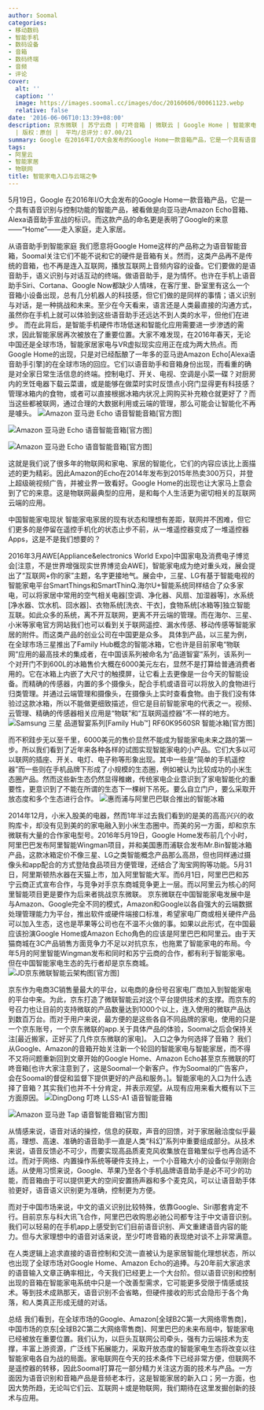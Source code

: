 ```yaml
---
author: Soomal
categories:
- 移动数码
- 智能手机
- 数码设备
- 音箱
- 数码终端
- 音频
- 评论
cover:
  alt: ''
  caption: ''
  image: https://images.soomal.cc/images/doc/20160606/00061123.webp
  relative: false
date: '2016-06-06T10:13:39+08:00'
description: 京东微联 | 苏宁云商 | 叮咚音箱 | 微联云 | Google Home | 智能家电 | Amazon Echo | 源自：www.soomal.com
  | 版权：原创 |  平均/总评分：07.00/21
summary: Google 在2016年I/O大会发布的Google Home一款音箱产品，它是一个具有语音识别与控制功能的智能产品，这款产品的命名更是表明了Google的来意“Home”走入家庭，走入家居。以此为契机，我们也有兴趣关注一下新形势下的智能家居……
tags:
- 阿里云
- 智能家居
- 物联网
title: 智能家电入口与云端之争
---
```


5月19日，Google 在2016年I/O大会发布的Google Home一款音箱产品，它是一个具有语音识别与控制功能的智能产品，被看做是向亚马逊Amazon Echo音箱、Alexa语音助手宣战的标识。而这款产品的命名更是表明了Google的来意――“Home”――走入家庭，走入家居。

从语音助手到智能家庭
我们愿意将Google Home这样的产品称之为语音智能音箱，Soomal关注它们不能不说和它的硬件是音箱有关。然而，这类产品再不是传统的音箱，也不再是连入互联网，播放互联网上音频内容的设备。它们要做的是语音助手，语义识别与对话互动的终端。做语音助手，是为情怀。也许在手机上语音助手Siri、Cortana、Google Now都缺少人情味，在客厅里、卧室里有这么一个音箱小设备出现，总有几分机器人的科技感，但它们做的是同样的事情；语义识别与对话，是一种挑战和未来。至少在今天看来，语言还是人类最直接的沟通方式，虽然你在手机上就可以体验到这些语音助手还远达不到人类的水平，但他们在进步。
而在此背后，是智能手机硬件市场低迷和智能化应用需要进一步渗透的需求，因此智能家居再次被放在了重要位置。大家不难发现，在2016年春天，无论中国还是全球市场，智能家居家电与VR虚拟现实应用正在成为两大热点。而Google Home的出现，只是对已经酝酿了一年多的亚马逊Amazon Echo[Alexa语音助手引擎]的在全球市场的回应。它们以语音助手和音箱身份出现，而看重的确是对全家日常生活信息的终端。控制电灯、开关、电视、空调是小菜一碟？对厨房内的烹饪电器下载云菜谱，或是能够在做菜时实时反馈点小窍门显得更有科技感？管理冰箱内的食物，或者可以直接根据冰箱内状况上网购买补充粮仓就更好了？而当这些都被联网，通过合理的大数据利用或云端的管理，那么可能会让智能化不再是噱头。
![Amazon 亚马逊 Echo 语音智能音箱[官方图]](https://images.soomal.cc/images/doc/20160605/00061113_01.webp)




![Amazon 亚马逊 Echo 语音智能音箱[官方图]](https://images.soomal.cc/images/doc/20160605/00061114_01.webp)




![Amazon 亚马逊 Echo 语音智能音箱[官方图]](https://images.soomal.cc/images/doc/20160605/00061117.webp)




这就是我们说了很多年的物联网和家电、家居的智能化，它们的内容应该比上面描述的更为精彩。因此Amazon的Echo在2014年发布到2015年热卖300万只，并登上超级碗视频广告，并被业界一致看好。Google Home的出现也让大家马上意会到了它的来意。这是物联网最典型的应用，是和每个人生活更为密切相关的互联网云端的应用。

中国智能家电现状
智能家电家居的现有状态和理想有差距，联网并不困难，但它们更多的是停留在遥控手机化的状态止步不前，从一堆遥控器变成了一堆遥控器Apps，这是不是我们想要的？

2016年3月AWE[Appliance&electronics World Expo]中国家电及消费电子博览会[注意，不是世界增强现实世界博览会AWE]，智能家电成为绝对重头戏，展会提出了“互联网+你的家”主题，名字更接地气。展会中，三星、LG有基于智能电视的智能家电平台SmartThings和SmartThinQ.海尔U+智能系统同样结合了众多家电，可以将家居中常用的空气相关电器[空调、净化器、风扇、加湿器等]，水系统[净水器、饮水机、回水器]、衣物系统[洗衣、干衣]，食物系统[冰箱等]独立智能互联。如此众多的系统，离不开互联网，更离不开云端的管理。而在海尔、三星、小米等家电官方网站我们也可以看到关于联网遥控、漏水传感、移动传感等智能家居的附件。而这类产品的创业公司在中国更是众多。
具体到产品，以三星为例，在全球市场三星推出了Family Hub概念的智能冰箱，它也许是目前家电“物联网”应用的最高技术的集成者，在中国该系列被命名为“品道智宴”系列，该系列一个对开门不到600L的冰箱售价大概在6000美元左右，显然不是打算给普通消费者用的。它在冰箱上内嵌了大尺寸的触摸屏，让它看上去更像是一台今天的智能设备。而精确的传感器，内置的多个摄像头，配合手机或语音可以将放入的食物进行归类管理。并通过云端管理和摄像头，在摄像头上实时查看食物。由于我们没有体验过这款冰箱，所以不能做更细致描述，但它是目前智能家电的代表之一。视频、云管理、精确的传感器相关应用是“物联”和“互联网遥控器”不一样的地方。
![Samsung 三星 品道智宴系列[Family Hub™] RF60K9560SR 智能冰箱[官方图]](https://images.soomal.cc/images/doc/20160605/00061112.webp)




而不积跬步无以至千里，6000美元的售价显然不能成为智能家电未来之路的第一步。所以我们看到了近年来各种各样的试图实现智能家电的小产品。它们大多以可以联网的插座、开关、电灯、电子称等形象出现。其中一些是“简单的手机遥控器”而一些则在手机品牌下形成了小规模的生态圈，例如被认为比较成功的小米生态圈产品。然而这些新生态仍然显得稚嫩，传统家电企业意识到了家电智能化的重要性，更意识到了不能在所谓的生态下一棵树下吊死。要么自立门户，要么采取开放态度和多个生态进行合作。
![惠而浦与阿里巴巴联合推出的智能冰箱](https://images.soomal.cc/images/doc/20160605/00061118.webp)




2014年12月，小米入股美的电器，然而1年半过去我们看到的是美的高高兴兴的收购库卡，却没有见到美的的家电融入到小米生态圈中。而美的另一方面，却和京东微联有大量的合作家电型号。2016年5月19日，Google Home发布前几个小时，阿里巴巴发布阿里智能Wingman项目，并和美国惠而浦联合发布Mr.Bin智能冰箱产品，这款冰箱定价不像三星、LG之类智能概念产品那么高昂，但也同样通过摄像头和app配合的方式登陆食品项目方便管理，还结合了淘宝网购等功能。5月31日，阿里斯顿热水器在天猫上市，加入阿里智能大军。而6月1日，阿里巴巴和苏宁云商正式宣布合作，与竞争对手京东商城竞争更上一层。而以阿里云为核心的阿里智能项目更是要作为后来者挑战京东微联。
京东微联在中国智能家电发展中是与Amazon、Google完全不同的模式，Amazon和Google以各自强大的云端数据处理管理能力为平台，推出软件或硬件端接口标准，希望家电厂商或相关硬件产品可以加入生态，这也是苹果等公司也在不温不火做的事。如果以此形式，在中国最应该扮演Google Home或Amazon Echo角色的应该是阿里巴巴和阿里云。由于天猫商城在3C产品销售方面竞争力不足以对抗京东，也拖累了智能家电的布局。今年5月的阿里智能Wingman发布和同时和苏宁云商的合作，都有利于智能家电。但在中国智能家电生态的先行者却是京东商城。
![JD京东微联智能云架构图[官方图]](https://images.soomal.cc/images/doc/20160606/00061122.webp)




京东作为电商3C销售量最大的平台，以电商的身份号召家电厂商加入到智能家电的平台中来。为此，京东打造了微联智能云对这个平台提供技术的支撑。而京东的号召力也让目前的支持微联的产品数量达到1000个以上，连入使用的微联产品达到数百万台。而对于用户来说，最方便的是这些各自不同品牌的家电，使用的只是一个京东账号，一个京东微联的app.关于具体产品的体验，Soomal之后会保持关注[最近搬家，正好买了几件京东微联的家电]。
入口之争为何选择了音箱？
我们从Google、Amazon的音箱开始关注新一个轮回的智能家电与智能家居，而不得不又将问题重新回到文章开始的Google Home、Amazon Echo甚至京东微联的叮咚音箱[也许大家注意到了，这是Soomal一个新客户。作为Soomal的广告客户，会在Soomal的督促和监督下提供更好的产品和服务。]。智能家电的入口为什么选择了音箱？其实我们也并不十分肯定，并表示观望。从现有应用来看大概有以下三方面原因。
![DingDong 叮咚 LLSS-A1 语音智能音箱](https://images.soomal.cc/images/doc/20160605/00061090.webp)




![Amazon 亚马逊 Tap 语音智能音箱[官方图]](https://images.soomal.cc/images/doc/20160605/00061115.webp)




从情感来说，语音对话的操控，信息的获取，声音的回馈，对于家居融洽度似乎最高，理想、高速、准确的语音助手一直是人类“科幻”系列中重要组成部分。从技术来说，语音反馈必不可少，而要实现高品质麦克风收集放在音箱里似乎也再合适不过。而对于网络、内置操作系统等硬件支持上，一个小音箱大小的设备似乎刚刚合适。从使用习惯来说，Google、苹果乃至各个手机品牌语音助手是必不可少的功能，而音箱由于可以提供更大的空间安置扬声器和多个麦克风，可以让语音助手体验更好，语音语义识别更为准确，控制更为方便。

而对于中国市场来说，中文的语义识别比较特殊，依靠Google、Siri那套肯定不行。目前京东与科大讯飞合作，阿里巴巴收购思必驰公司都专注于中文语音识别。我们可以轻易的在手机app上感受到它们目前语音识别、声文重建语音内容的能力。但与大家理想中的语音对话来说，至少叮咚音箱的表现绝对谈不上非常满意。

在人类逻辑上追求直接的语音控制和交流一直被认为是家居智能化理想状态，所以也出现了全球市场对Google Home、Amazon Echo的追捧。与20年前大家追求的语音输入文章正确率相比，今天我们已经更上一个大台阶。但以语音识别和控制出现的音箱在智能家电系统中只是一个改善型需求，它可能更多受限于情感或技术。等到技术成熟那天，语音识别不会省略，但硬件接收的形式会隐形于各个角落，和人类真正形成无缝的对话。

总结
我们看到，在全球市场的Google、Amazon[全球B2C第一大网络零售商]，中国市场的京东[全球B2C第二大网络零售商]、阿里巴巴的未来布局中，智能家电已经被放在重要位置。我们认为，以巨头互联网公司牵头，强有力云端技术为支撑，丰富上游资源，广泛线下拓展能力，采取开放态度的智能家电生态将改变以往智能家电各自为战的局面。家电联网在今天的技术条件下已经非常方便，但联网不是遥控器的转移，因此Soomal打算花一部分精力关注这方面的技术与产品。一方面因为语音识别和音箱产品是音频老本行，这是智能家居的新入口；另一方面，也因大势所趋，无论叫它们云、互联网＋或是物联网，我们期待在这里发掘创新的技术与应用。